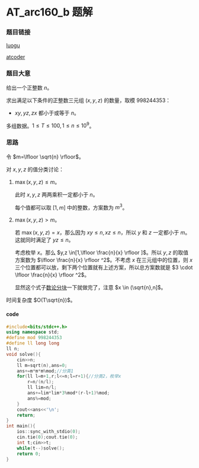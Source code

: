 # AT_arc160_b 题解

### 题目链接
[luogu](https://www.luogu.com.cn/problem/AT_arc160_b)

[atcoder](https://atcoder.jp/contests/arc160/tasks/arc160_b)

### 题目大意

给出一个正整数 $n$。

求出满足以下条件的正整数三元组 $(x,y,z)$ 的数量，取模 $998244353$：

- $xy,yz,zx$ 都小于或等于 $n$。

多组数据。$1 \le T \le 100,1 \le n \le 10^9$。

### 思路

令 $m=\lfloor \sqrt{n} \rfloor$。

对 $x,y,z$ 的值分类讨论：

1. $\max(x,y,z) \le m$。

   此时 $x,y,z$ 两两乘积一定都小于 $n$。
   
   每个值都可以取 $[1,m]$ 中的整数，方案数为 $m^3$。
   
2. $\max(x,y,z) > m$。
   
   若 $\max(x,y,z)=x$，那么因为 $xy \le n,xz \le n$，所以 $y$ 和 $z$ 一定都小于 $m$。这就同时满足了 $yz \le n$。
   
   考虑枚举 $x$。那么 $y,z \in[1,\lfloor \frac{n}{x} \rfloor ]$。所以 $y,z$ 的取值方案数为 $\lfloor \frac{n}{x} \rfloor ^2$。不考虑 $x$ 在三元组中的位置，则 $x$ 三个位置都可以放，剩下两个位置就有上述方案，所以总方案数就是 $3 \cdot \lfloor \frac{n}{x} \rfloor ^2$。
   
   显然这个式子[数论分块](https://oi-wiki.org/math/number-theory/sqrt-decomposition/)一下就做完了，注意 $x \in (\sqrt{n},n]$。
   
时间复杂度 $O(T\sqrt{n})$。

#### code

```cpp
#include<bits/stdc++.h>
using namespace std;
#define mod 998244353
#define ll long long
ll n;
void solve(){
	cin>>n;
	ll m=sqrt(n),ans=0;
	ans+=m*m*m%mod;//分类1
	for(ll l=m+1,r;l<=n;l=r+1){//分类2，枚举x
		r=n/(n/l);
		ll lim=n/l;
		ans+=lim*lim*3%mod*(r-l+1)%mod;
		ans%=mod;
	}
	cout<<ans<<'\n';
	return;
}
int main(){
	ios::sync_with_stdio(0);
	cin.tie(0);cout.tie(0);
	int t;cin>>t;
	while(t--)solve();
	return 0;
}
```